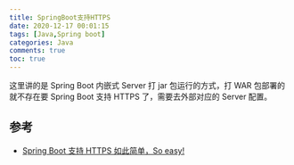 ```yaml
---
title: SpringBoot支持HTTPS
date: 2020-12-17 00:01:15
tags: [Java,Spring boot]
categories: Java
comments: true
toc: true
---
```


这里讲的是 Spring Boot 内嵌式 Server 打 jar 包运行的方式，打 WAR 包部署的就不存在要 Spring Boot 支持 HTTPS 了，需要去外部对应的 Server 配置。

<!--more-->

## 参考

- [Spring Boot 支持 HTTPS 如此简单，So easy!](https://blog.csdn.net/u013322876/article/details/95594859)